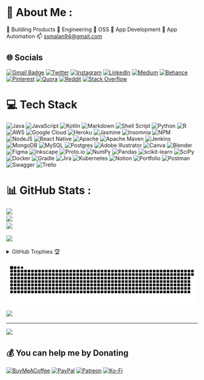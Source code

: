 # 💫 About Me :
🔭 Building Products
🌱 Engineering
👯 OSS
🤔 App Development
💬 App Automation
📫 ssmalan94@gmail.com


## 🌐 Socials
[![Gmail Badge](https://img.shields.io/badge/-ssmalan94@gmail.com-c14438?style=flat-square&logo=Gmail&logoColor=lightgrey&link=mailto:ssmalan94@gmail.com)](mailto:ssmalan94@gmail.com)
[![Twitter](https://img.shields.io/badge/Twitter-%231DA1F2.svg?logo=Twitter&logoColor=white)](https://twitter.com/thinklikeshiv) 
[![Instagram](https://img.shields.io/badge/Instagram-%23E4405F.svg?logo=Instagram&logoColor=white)](https://instagram.com/Sivasankaramalan.g) 
[![LinkedIn](https://img.shields.io/badge/LinkedIn-%230077B5.svg?logo=linkedin&logoColor=white)](https://linkedin.com/in/sivasankaramalan) 
[![Medium](https://img.shields.io/badge/Medium-12100E?logo=medium&logoColor=white)](https://medium.com/@Shivgss) 
[![Behance](https://img.shields.io/badge/Behance-1769ff?logo=behance&logoColor=white)](https://behance.net/Sivasankaramalan) 
[![Pinterest](https://img.shields.io/badge/Pinterest-%23E60023.svg?logo=Pinterest&logoColor=white)](https://pinterest.com/Sivasankaramalan) 
[![Quora](https://img.shields.io/badge/Quora-%23B92B27.svg?logo=Quora&logoColor=white)](https://quora.com/profile/Sivasankaramalan) 
[![Reddit](https://img.shields.io/badge/Reddit-%23FF4500.svg?logo=Reddit&logoColor=white)](https://reddit.com/user/Sivasankaramalan) 
[![Stack Overflow](https://img.shields.io/badge/-Stackoverflow-FE7A16?logo=stack-overflow&logoColor=white)](https://stackoverflow.com/users/Sivasankaramalan) 



# 💻 Tech Stack
![Java](https://img.shields.io/badge/java-%23ED8B00.svg?style=for-the-badge&logo=java&logoColor=white) ![JavaScript](https://img.shields.io/badge/javascript-%23323330.svg?style=for-the-badge&logo=javascript&logoColor=%23F7DF1E) ![Kotlin](https://img.shields.io/badge/kotlin-%230095D5.svg?style=for-the-badge&logo=kotlin&logoColor=white) ![Markdown](https://img.shields.io/badge/markdown-%23000000.svg?style=for-the-badge&logo=markdown&logoColor=white) ![Shell Script](https://img.shields.io/badge/shell_script-%23121011.svg?style=for-the-badge&logo=gnu-bash&logoColor=white) ![Python](https://img.shields.io/badge/python-3670A0?style=for-the-badge&logo=python&logoColor=ffdd54) ![R](https://img.shields.io/badge/r-%23276DC3.svg?style=for-the-badge&logo=r&logoColor=white) ![AWS](https://img.shields.io/badge/AWS-%23FF9900.svg?style=for-the-badge&logo=amazon-aws&logoColor=white) ![Google Cloud](https://img.shields.io/badge/Google%20Cloud-%234285F4.svg?style=for-the-badge&logo=google-cloud&logoColor=white) ![Heroku](https://img.shields.io/badge/heroku-%23430098.svg?style=for-the-badge&logo=heroku&logoColor=white) ![Jasmine](https://img.shields.io/badge/jasmine-%238A4182.svg?style=for-the-badge&logo=jasmine&logoColor=white) ![Insomnia](https://img.shields.io/badge/Insomnia-black?style=for-the-badge&logo=insomnia&logoColor=5849BE) ![NPM](https://img.shields.io/badge/NPM-%23000000.svg?style=for-the-badge&logo=npm&logoColor=white) ![NodeJS](https://img.shields.io/badge/node.js-6DA55F?style=for-the-badge&logo=node.js&logoColor=white) ![React Native](https://img.shields.io/badge/react_native-%2320232a.svg?style=for-the-badge&logo=react&logoColor=%2361DAFB) ![Apache](https://img.shields.io/badge/apache-%23D42029.svg?style=for-the-badge&logo=apache&logoColor=white) ![Apache Maven](https://img.shields.io/badge/Apache%20Maven-C71A36?style=for-the-badge&logo=Apache%20Maven&logoColor=white) ![Jenkins](https://img.shields.io/badge/jenkins-%232C5263.svg?style=for-the-badge&logo=jenkins&logoColor=white) ![MongoDB](https://img.shields.io/badge/MongoDB-%234ea94b.svg?style=for-the-badge&logo=mongodb&logoColor=white) ![MySQL](https://img.shields.io/badge/mysql-%2300f.svg?style=for-the-badge&logo=mysql&logoColor=white) ![Postgres](https://img.shields.io/badge/postgres-%23316192.svg?style=for-the-badge&logo=postgresql&logoColor=white) ![Adobe Illustrator](https://img.shields.io/badge/adobeillustrator-%23FF9A00.svg?style=for-the-badge&logo=adobeillustrator&logoColor=white) ![Canva](https://img.shields.io/badge/Canva-%2300C4CC.svg?style=for-the-badge&logo=Canva&logoColor=white) ![Blender](https://img.shields.io/badge/blender-%23F5792A.svg?style=for-the-badge&logo=blender&logoColor=white) 	![Figma](https://img.shields.io/badge/figma-%23F24E1E.svg?style=for-the-badge&logo=figma&logoColor=white) ![Inkscape](https://img.shields.io/badge/Inkscape-e0e0e0?style=for-the-badge&logo=inkscape&logoColor=080A13) ![Proto.io](https://img.shields.io/badge/Proto.io-161637?style=for-the-badge&logo=proto.io&logoColor=00e5ff) ![NumPy](https://img.shields.io/badge/numpy-%23013243.svg?style=for-the-badge&logo=numpy&logoColor=white) ![Pandas](https://img.shields.io/badge/pandas-%23150458.svg?style=for-the-badge&logo=pandas&logoColor=white) ![scikit-learn](https://img.shields.io/badge/scikit--learn-%23F7931E.svg?style=for-the-badge&logo=scikit-learn&logoColor=white) ![SciPy](https://img.shields.io/badge/SciPy-%230C55A5.svg?style=for-the-badge&logo=scipy&logoColor=%white) ![Docker](https://img.shields.io/badge/docker-%230db7ed.svg?style=for-the-badge&logo=docker&logoColor=white) ![Gradle](https://img.shields.io/badge/Gradle-02303A.svg?style=for-the-badge&logo=Gradle&logoColor=white) ![Jira](https://img.shields.io/badge/jira-%230A0FFF.svg?style=for-the-badge&logo=jira&logoColor=white) ![Kubernetes](https://img.shields.io/badge/kubernetes-%23326ce5.svg?style=for-the-badge&logo=kubernetes&logoColor=white) ![Notion](https://img.shields.io/badge/Notion-%23000000.svg?style=for-the-badge&logo=notion&logoColor=white) ![Portfolio](https://img.shields.io/badge/Portfolio-%23000000.svg?style=for-the-badge&logo=firefox&logoColor=#FF7139) ![Postman](https://img.shields.io/badge/Postman-FF6C37?style=for-the-badge&logo=postman&logoColor=white) ![Swagger](https://img.shields.io/badge/-Swagger-%23Clojure?style=for-the-badge&logo=swagger&logoColor=white) ![Trello](https://img.shields.io/badge/Trello-%23026AA7.svg?style=for-the-badge&logo=Trello&logoColor=white)
# 📊 GitHub Stats :
![](https://github-readme-stats.vercel.app/api?username=Sivasankaramalan&theme=nightowl&hide_border=false&include_all_commits=true&count_private=false)<br/> 
![](https://github-readme-streak-stats.herokuapp.com/?user=Sivasankaramalan&theme=nightowl&hide_border=false)<br/> ![](https://github-readme-stats.vercel.app/api/top-langs/?username=Sivasankaramalan&theme=nightowl&hide_border=false&include_all_commits=true&count_private=false&layout=compact)

![](https://activity-graph.herokuapp.com/graph?username=Sivasankaramalan&theme=github)

<details> <summary> GitHub Trophies 🏆</summary>
 
![GitHub Medals](https://github-profile-trophy.vercel.app/?username=Sivasankaramalan&theme=gruvbox&no-bg=true&no-frame=true)
</details>


<p align="center">
<img src="https://github.com/Sivasankaramalan/Sivasankaramalan/blob/master/github-contribution-grid-snake.svg">
</p>

[![](https://visitcount.itsvg.in/api?id=Sivasankaramalan&pretty=true)](https://github-visitor-counter-pro.vercel.app)

---
[![](https://visitcount.itsvg.in/api?id=Sivasankaramalan&icon=0&color=0)](https://visitcount.itsvg.in)

  ## 💰 You can help me by Donating
[![BuyMeACoffee](https://img.shields.io/badge/Buy%20Me%20a%20Coffee-ffdd00?style=for-the-badge&logo=buy-me-a-coffee&logoColor=black)](https://buymeacoffee.com/Sivasankaramalan) 
[![PayPal](https://img.shields.io/badge/PayPal-00457C?style=for-the-badge&logo=paypal&logoColor=white)](https://paypal.me/Sivasankaramalan)
[![Patreon](https://img.shields.io/badge/Patreon-F96854?style=for-the-badge&logo=patreon&logoColor=white)](https://patreon.com/Sivasankaramalan)
[![Ko-Fi](https://img.shields.io/badge/Ko--fi-F16061?style=for-the-badge&logo=ko-fi&logoColor=white)](https://ko-fi.com/Sivasankaramalan) 
  
